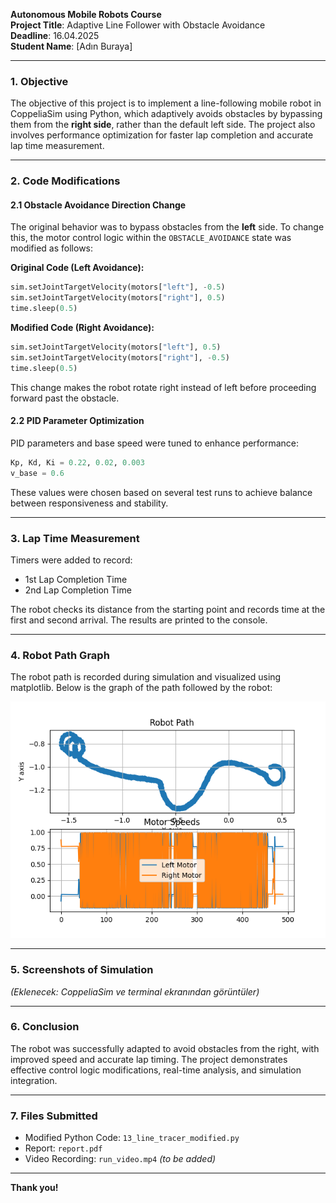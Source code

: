 **Autonomous Mobile Robots Course**  
**Project Title**: Adaptive Line Follower with Obstacle Avoidance  
**Deadline**: 16.04.2025  
**Student Name**: [Adın Buraya]  

---

### **1. Objective**
The objective of this project is to implement a line-following mobile robot in CoppeliaSim using Python, which adaptively avoids obstacles by bypassing them from the **right side**, rather than the default left side. The project also involves performance optimization for faster lap completion and accurate lap time measurement.

---

### **2. Code Modifications**

#### **2.1 Obstacle Avoidance Direction Change**
The original behavior was to bypass obstacles from the **left** side. To change this, the motor control logic within the `OBSTACLE_AVOIDANCE` state was modified as follows:

**Original Code (Left Avoidance):**
```python
sim.setJointTargetVelocity(motors["left"], -0.5)
sim.setJointTargetVelocity(motors["right"], 0.5)
time.sleep(0.5)
```

**Modified Code (Right Avoidance):**
```python
sim.setJointTargetVelocity(motors["left"], 0.5)
sim.setJointTargetVelocity(motors["right"], -0.5)
time.sleep(0.5)
```

This change makes the robot rotate right instead of left before proceeding forward past the obstacle.

#### **2.2 PID Parameter Optimization**
PID parameters and base speed were tuned to enhance performance:

```python
Kp, Kd, Ki = 0.22, 0.02, 0.003
v_base = 0.6
```
These values were chosen based on several test runs to achieve balance between responsiveness and stability.

---

### **3. Lap Time Measurement**
Timers were added to record:
- 1st Lap Completion Time
- 2nd Lap Completion Time

The robot checks its distance from the starting point and records time at the first and second arrival. The results are printed to the console.

---

### **4. Robot Path Graph**
The robot path is recorded during simulation and visualized using matplotlib. Below is the graph of the path followed by the robot:

![Robot Path](robot_path.png)

---

### **5. Screenshots of Simulation**
_(Eklenecek: CoppeliaSim ve terminal ekranından görüntüler)_

---

### **6. Conclusion**
The robot was successfully adapted to avoid obstacles from the right, with improved speed and accurate lap timing. The project demonstrates effective control logic modifications, real-time analysis, and simulation integration.

---

### **7. Files Submitted**
- Modified Python Code: `13_line_tracer_modified.py`
- Report: `report.pdf`
- Video Recording: `run_video.mp4` _(to be added)_

---

**Thank you!**

